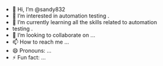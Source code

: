 - 👋 Hi, I’m @sandy832
- 👀 I’m interested in automation testing .
- 🌱 I’m currently learning all the skills related to automation
- testing .
- 💞️ I’m looking to collaborate on ...
- 📫 How to reach me ...
- 😄 Pronouns: ...
- ⚡ Fun fact: ...

<!---
sandy832/sandy832 is a ✨ special ✨ repository because its `README.md` (this file) appears on your GitHub profile.
You can click the Preview link to take a look at your changes.
--->
